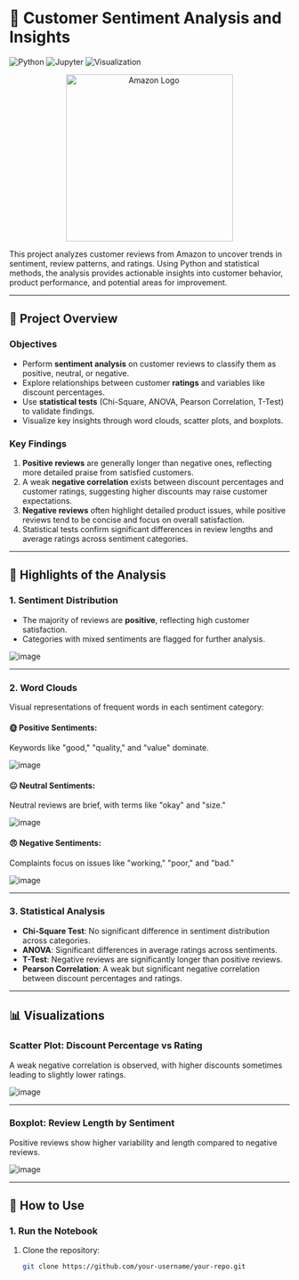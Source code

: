 # 🛒 **Customer Sentiment Analysis and Insights**

![Python](https://img.shields.io/badge/Python-3.8%2B-blue) ![Jupyter](https://img.shields.io/badge/Jupyter-Notebook-orange) ![Visualization](https://img.shields.io/badge/Data%20Visualization-Seaborn%20%7C%20Matplotlib-green)

<p align="center">
  <img src="https://upload.wikimedia.org/wikipedia/commons/a/a9/Amazon_logo.svg" alt="Amazon Logo" width="300"/>
</p>

This project analyzes customer reviews from Amazon to uncover trends in sentiment, review patterns, and ratings. Using Python and statistical methods, the analysis provides actionable insights into customer behavior, product performance, and potential areas for improvement.

---

## 📜 **Project Overview**

### **Objectives**
- Perform **sentiment analysis** on customer reviews to classify them as positive, neutral, or negative.
- Explore relationships between customer **ratings** and variables like discount percentages.
- Use **statistical tests** (Chi-Square, ANOVA, Pearson Correlation, T-Test) to validate findings.
- Visualize key insights through word clouds, scatter plots, and boxplots.

### **Key Findings**
1. **Positive reviews** are generally longer than negative ones, reflecting more detailed praise from satisfied customers.
2. A weak **negative correlation** exists between discount percentages and customer ratings, suggesting higher discounts may raise customer expectations.
3. **Negative reviews** often highlight detailed product issues, while positive reviews tend to be concise and focus on overall satisfaction.
4. Statistical tests confirm significant differences in review lengths and average ratings across sentiment categories.

---

## 🌟 **Highlights of the Analysis**

### **1. Sentiment Distribution**
- The majority of reviews are **positive**, reflecting high customer satisfaction.
- Categories with mixed sentiments are flagged for further analysis.

![image](https://github.com/user-attachments/assets/8cba60f8-a611-40ea-ac79-ac2a342c2551)

---

### **2. Word Clouds**
Visual representations of frequent words in each sentiment category:

#### 🌞 **Positive Sentiments**:
Keywords like "good," "quality," and "value" dominate.

![image](https://github.com/user-attachments/assets/c6809390-4d3c-43aa-b649-e7169b34fdbd)

#### 😐 **Neutral Sentiments**:
Neutral reviews are brief, with terms like "okay" and "size."

![image](https://github.com/user-attachments/assets/3427f5c9-fd0d-44dc-aae1-1b043e39cf27)

#### 😠 **Negative Sentiments**:
Complaints focus on issues like "working," "poor," and "bad."

![image](https://github.com/user-attachments/assets/226e1979-ef47-4c40-b089-44cd1b94e044)

---

### **3. Statistical Analysis**
- **Chi-Square Test**: No significant difference in sentiment distribution across categories.
- **ANOVA**: Significant differences in average ratings across sentiments.
- **T-Test**: Negative reviews are significantly longer than positive reviews.
- **Pearson Correlation**: A weak but significant negative correlation between discount percentages and ratings.

---

## 📊 **Visualizations**

### **Scatter Plot: Discount Percentage vs Rating**
A weak negative correlation is observed, with higher discounts sometimes leading to slightly lower ratings.

![image](https://github.com/user-attachments/assets/69eb9964-337d-4c32-b397-1d85a0e78254)

---

### **Boxplot: Review Length by Sentiment**
Positive reviews show higher variability and length compared to negative reviews.

![image](https://github.com/user-attachments/assets/49111c60-823b-4f01-9bb2-4dc6aacd8828)

---

## 🚀 **How to Use**

### **1. Run the Notebook**
1. Clone the repository:
   ```bash
   git clone https://github.com/your-username/your-repo.git
